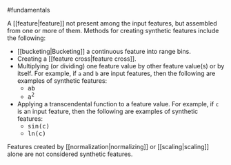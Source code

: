 #fundamentals

A [[feature|feature]] not present among the input features, but
assembled from one or more of them. Methods for creating synthetic features
include the following:

<ul>
<li>[[bucketing|Bucketing]] a continuous feature into range bins.</li>
<li>Creating a [[feature cross|feature cross]].</li>
<li>Multiplying (or dividing) one feature value by other feature value(s)
or by itself. For example, if <code translate="no" dir="ltr">a</code> and <code translate="no" dir="ltr">b</code> are input features, then the
following are examples of synthetic features:
<ul>
  <li><tt>ab</tt></li>
  <li><tt>a<sup>2</sup></tt></li>
</ul></li>
<li>Applying a transcendental function to a feature value. For example, if <code translate="no" dir="ltr">c</code>
is an input feature, then the following are examples of synthetic features:
<ul>
  <li><tt>sin(c)</tt></li>
  <li><tt>ln(c)</tt></li>
</ul></li>
</ul>

Features created by [[normalization|normalizing]] or [[scaling|scaling]]
alone are not considered synthetic features.


